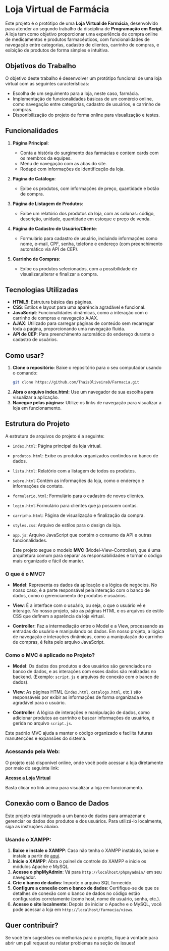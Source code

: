 # Loja Virtual de Farmácia

Este projeto é o protótipo de uma **Loja Virtual de Farmácia**, desenvolvido para atender ao segundo trabalho da disciplina de **Programação em Script**. A loja tem como objetivo proporcionar uma experiência de compra online de medicamentos e produtos farmacêuticos, com funcionalidades de navegação entre categorias, cadastro de clientes, carrinho de compras, e exibição de produtos de forma simples e intuitiva.

## Objetivos do Trabalho

O objetivo deste trabalho é desenvolver um protótipo funcional de uma loja virtual com as seguintes características:
- Escolha de um seguimento para a loja, neste caso, farmácia.
- Implementação de funcionalidades básicas de um comércio online, como navegação entre categorias, cadastro de usuários, e carrinho de compras.
- Disponibilização do projeto de forma online para visualização e testes.

## Funcionalidades

1. **Página Principal**:
   - Conta a história do surgimento das farmácias e contem cards com os membros da equipes.
   - Menu de navegação com as abas do site.
   - Rodapé com informações de identificação da loja.

2. **Página de Catálogo**:
   - Exibe os produtos, com informações de preço, quantidade e botão de compra.

3. **Página de Listagem de Produtos**:
   - Exibe um relatório dos produtos da loja, com as colunas: código, descrição, unidade, quantidade em estoque e preço de venda.

4. **Página de Cadastro de Usuário/Cliente**:
   - Formulário para cadastro de usuário, incluindo informações como nome, e-mail, CPF, senha, telefone e endereço (com preenchimento automático via API de CEP).

5. **Carrinho de Compras**:
   - Exibe os produtos selecionados, com a possibilidade de visualizar,alterar e finalizar a compra.

## Tecnologias Utilizadas

- **HTML5**: Estrutura básica das páginas.
- **CSS**: Estilos e layout para uma aparência agradável e funcional.
- **JavaScript**: Funcionalidades dinâmicas, como a interação com o carrinho de compras e navegação AJAX.
- **AJAX**: Utilizado para carregar páginas de conteúdo sem recarregar toda a página, proporcionando uma navegação fluida.
- **API de CEP**: Para preenchimento automático do endereço durante o cadastro de usuários.


## Como usar?  
1. **Clone o repositório**: Baixe o repositório para o seu computador usando o comando:  
   ```bash
   git clone https://github.com/ThaisOliveira0/Farmacia.git
   
2. **Abra o arquivo index.html:** Use um navegador de sua escolha para visualizar a aplicação.
3. **Navegue pelas páginas:** Utilize os links de navegação para visualizar a loja em funcionamento.

## Estrutura do Projeto
A estrutura de arquivos do projeto é a seguinte:

- `index.html`: Página principal da loja virtual.
- `produtos.html`: Exibe os produtos organizados contindos no banco de dados.
- `lista.html`: Relatório com a listagem de todos os produtos.
- `sobre.html`:Contém as informações da loja, como o endereço e informações de contato.
- `formulario.html`: Formulário para o cadastro de novos clientes.
- `login.html`:Formulário para clientes que ja possuem contas.
- `carrinho.html`: Página de visualização e finalização da compra.
- `styles.css`: Arquivo de estilos para o design da loja.
- `app.js`: Arquivo JavaScript que contém o consumo da API e outras funcionalidades.

  Este projeto segue o modelo **MVC** (Model-View-Controller), que é uma arquitetura comum para separar as responsabilidades e tornar o código mais organizado e fácil de manter.

### O que é o MVC?

- **Model**: Representa os dados da aplicação e a lógica de negócios. No nosso caso, é a parte responsável pela interação com o banco de dados, como o gerenciamento de produtos e usuários.
  
- **View**: É a interface com o usuário, ou seja, o que o usuário vê e interage. No nosso projeto, são as páginas HTML e os arquivos de estilo CSS que definem a aparência da loja virtual.
  
- **Controller**: Faz a intermediação entre o Model e a View, processando as entradas do usuário e manipulando os dados. Em nosso projeto, a lógica de navegação e interações dinâmicas, como a manipulação do carrinho de compras, é feita pelo arquivo JavaScript.

### Como o MVC é aplicado no Projeto?

- **Model**: Os dados dos produtos e dos usuários são gerenciados no banco de dados, e as interações com esses dados são realizadas no backend. (Exemplo: `script.js` e arquivos de conexão com o banco de dados).
  
- **View**: As páginas HTML (`index.html`, `catalogo.html`, etc.) são responsáveis por exibir as informações de forma organizada e agradável para o usuário.

- **Controller**: A lógica de interações e manipulação de dados, como adicionar produtos ao carrinho e buscar informações de usuários, é gerida no arquivo `script.js`.

Este padrão MVC ajuda a manter o código organizado e facilita futuras manutenções e expansões do sistema.

### Acessando pela Web:

O projeto está disponível online, onde você pode acessar a loja diretamente por meio do seguinte link:

[**Acesse a Loja Virtual**](http://projetoprogscript.great-site.net/farmacia/Trabalho2/index.html)

Basta clicar no link acima para visualizar a loja em funcionamento.

## Conexão com o Banco de Dados

Este projeto está integrado a um banco de dados para armazenar e gerenciar os dados dos produtos e dos usuários. Para utilizá-lo localmente, siga as instruções abaixo.

### Usando o XAMPP:

1. **Baixe e instale o XAMPP**: Caso não tenha o XAMPP instalado, baixe e instale a partir de [aqui](https://www.apachefriends.org/index.html).
2. **Inicie o XAMPP**: Abra o painel de controle do XAMPP e inicie os módulos Apache e MySQL.
3. **Acesse o phpMyAdmin**: Vá para `http://localhost/phpmyadmin/` em seu navegador.
4. **Crie o banco de dados**: Importe o arquivo SQL fornecido.
5. **Configure a conexão com o banco de dados**: Certifique-se de que os detalhes de conexão com o banco de dados no código estão configurados corretamente (como host, nome de usuário, senha, etc.).
6. **Acesse o site localmente**: Depois de iniciar o Apache e o MySQL, você pode acessar a loja em `http://localhost/farmacia/views`.

## Quer contribuir?
Se você tem sugestões ou melhorias para o projeto, fique à vontade para abrir um pull request ou relatar problemas na seção de issues!
